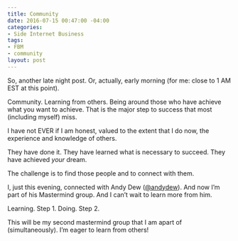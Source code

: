 ```yaml
---
title: Community
date: 2016-07-15 00:47:00 -04:00
categories:
- Side Internet Business
tags:
- FBM
- community
layout: post
---
```


So, another late night post. Or, actually, early morning (for me: close to 1 AM EST at this point).

Community. Learning from others. Being around those who have achieve what you want to achieve. That is the major step to success that most (including myself) miss. 

I have not EVER if I am honest, valued to the extent that I do now, the experience and knowledge of others. 

They have done it. They have learned what is necessary to succeed. They have achieved *your* dream. 

The challenge is to find those people and to connect with them. 

I, just this evening, connected with Andy Dew ([@andydew](https://twitter.com/andydew "Andy Dew on Twitter")). And now I’m part of his Mastermind group. And I can’t wait to learn more from him. 

Learning. Step 1. 
Doing. Step 2. 

This will be my second mastermind group that I am apart of (simultaneously). I’m eager to learn from others!